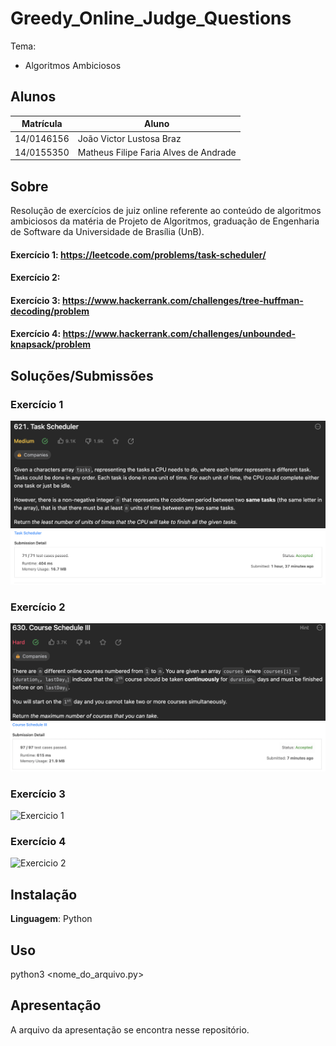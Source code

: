 # Greedy_Online_Judge_Questions


Tema:
 - Algoritmos Ambiciosos
 
## Alunos
|Matrícula | Aluno |
| -- | -- |
| 14/0146156 |  João Victor Lustosa Braz |
| 14/0155350  |  Matheus Filipe Faria Alves de Andrade |

## Sobre 
Resolução de exercícios de juiz online referente ao conteúdo de algoritmos ambiciosos da matéria de Projeto de Algoritmos, graduação de Engenharia de Software da Universidade de Brasília (UnB). 

#### Exercício 1: https://leetcode.com/problems/task-scheduler/

#### Exercício 2: 

#### Exercício 3: https://www.hackerrank.com/challenges/tree-huffman-decoding/problem 

#### Exercício 4: https://www.hackerrank.com/challenges/unbounded-knapsack/problem

## Soluções/Submissões
### Exercício 1
![Exercicio 1](./enunciados/enunciado1.png)
![Submissao 1](./enunciados/submissao1.png)

### Exercício 2
![Exercicio 2](./enunciados/enunciado2.png)
![Submissao 2](./enunciados/submissao2.png)

### Exercício 3
![Exercicio 1](https://i.imgur.com/VuB8TBD.png)

### Exercício 4
![Exercicio 2](https://i.imgur.com/nGF0UjD.png)

## Instalação 
**Linguagem**: Python<br>

## Uso 
python3 <nome_do_arquivo.py> 

## Apresentação

A arquivo da apresentação se encontra nesse repositório.




